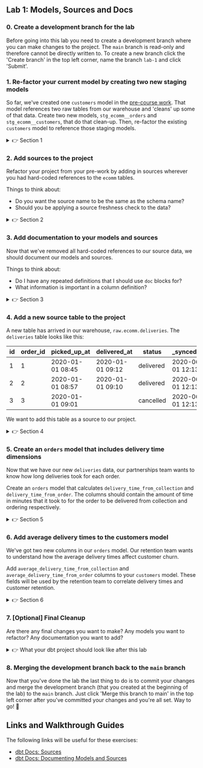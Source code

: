 ## Lab 1: Models, Sources and Docs

### 0. Create a development branch for the lab

Before going into this lab you need to create a development branch where you can make changes to the project. The `main` branch is read-only and therefore cannot be directly written to. To create a new branch click the 'Create branch' in the top left corner, name the branch `lab-1` and click 'Submit'.

### 1. Re-factor your current model by creating two new staging models

So far, we've created one `customers` model in the [pre-course work](../pre-course/pre_course.md). That model references two raw tables from our warehouse and 'cleans' up some of that data. Create two new models, `stg_ecomm__orders` and `stg_ecomm__customers`, that do that clean-up. Then, re-factor the existing `customers` model to reference those staging models.

<details>
  <summary>👉 Section 1</summary>

  (1) Create a new file in the `models/` directory called `stg_ecomm__orders.sql` that contains the following SQL:

  ```sql
  with source as (
    select
      *
    from raw.ecomm.orders
  ),

  renamed as (
    select
      id as order_id,
      *,
      created_at as ordered_at,
      status as order_status
    from source
  ),

  final as (
    select
      *
    from renamed
  )

  select
    *
  from final
  ```
  (2) Create a new file in the `models/` directory called `stg_ecomm__customers.sql` that contains the following SQL:

  ```sql
  with source as (
    select
      *
    from raw.ecomm.customers
  ),

  renamed as (
    select
      id as customer_id,
      *
    from source
  ),

  final as (
    select
      *
    from renamed
  )

  select
    *
  from final
  ```
  (3) Re-factor the top two CTEs of our original `customers` model to select from our new models using the `ref` macro. The first CTE should now be:

  ```sql
  select
    *
  from {{ ref('stg_ecomm__orders') }}
  ```

  (4) Execute `dbt run` in the console at the bottom of your screen to make sure everything is working. (This will be the final step of many sections. Eventually I'll stop listing it explicitly.)
</details>

### 2. Add sources to the project

Refactor your project from your pre-work by adding in sources wherever you had hard-coded references to the `ecomm` tables.

Things to think about:
* Do you want the source name to be the same as the schema name?
* Should you be applying a source freshness check to the data?

<details>
  <summary>👉 Section 2</summary>

  (1) Create a new file in the `models/` directly called `sources.yml`. At a minimum, the file should have the following information:
  ```yml
  version: 2

  sources:
    - name: ecomm
      database: raw
      tables:
        - name: customers
        - name: orders
  ```

  (2) Replace the hard-coded table references in `stg_ecomm__orders` and `stg_ecomm__customers` with the source function. The source function looks like:
  ```sql
  {{ source('ecomm', 'customers') }}
  ```

  (3) Execute `dbt run` in the console to make sure everything is working.

</details>

### 3. Add documentation to your models and sources

Now that we've removed all hard-coded references to our source data, we should document our models and sources.

Things to think about:
* Do I have any repeated definitions that I should use `doc` blocks for?
* What information is important in a column definition?

<details>
  <summary>👉 Section 3</summary>

  (1) Update your `sources.yml` file with descriptions for either the tables or the columns. In this example, I have added a description to each table:
  ```yml
  version: 2

  sources:
    - name: ecomm
      database: raw
      tables:
        - name: customers
          description: Each record in this table represents a customer in our ecommerce application.
        - name: orders
          description: Each record in this table represents an order in our ecommerce application.
  ```

  (2) Create a new file in the `models/` directory called `schema.yml`. In this example, I have added table descriptions and some column descriptions:
  ```yml
  version: 2

  models:
    - name: customers
      description: Each record represents a customer.
      columns:
        - name: customer_id
          description: A unique customer ID from our ecommerce application.
        - name: first_name
          description: A customer's first name.
        - name: last_name
          description: A customer's last name.
        - name: count_orders
          description: The number of orders a customer has had all-time.
        - name: first_order_at
          description: The timestamp of a customer's first order.
        - name: most_recent_order_at
          description: The timestamp of a customer's most recent order.
  ```

  (3) Execute `dbt docs generate` in the console to make sure everything is working. If it runs successfully, you can click in the top left corner to see your auto-generated documentation.

</details>

### 4. Add a new source table to the project

A new table has arrived in our warehouse, `raw.ecomm.deliveries`. The `deliveries` table looks like this:

| id | order_id | picked_up_at     | delivered_at     | status    | _synced_at       |
|----|----------|------------------|------------------|-----------|------------------|
| 1  | 1        | 2020-01-01 08:45 | 2020-01-01 09:12 | delivered | 2020-06-01 12:13 |
| 2  | 2        | 2020-01-01 08:57 | 2020-01-01 09:10 | delivered | 2020-06-01 12:13 |
| 3  | 3        | 2020-01-01 09:01 |                  | cancelled | 2020-06-01 12:13 |

We want to add this table as a source to our project. 

<details>
  <summary>👉 Section 4</summary>

  (1) Add the `deliveries` table in your `models/sources.yml` file.

</details>

### 5. Create an `orders` model that includes delivery time dimensions

Now that we have our new `deliveries` data, our partnerships team wants to know how long deliveries took for each order.

Create an `orders` model that calculates `delivery_time_from_collection` and `delivery_time_from_order`. The columns should contain the amount of time in minutes that it took to for the order to be delivered from collection and ordering respectively.

<details>
  <summary>👉 Section 5</summary>

  (1) While we could reference the source table directly in the orders model, we'll follow the standard we've set above and create an `stg_` model for the deliveries table. Create a new file in the `models/` directory called `stg_ecomm__deliveries.sql` that contains the following SQL:
  ```sql
  with source as (
    select
        *
    from {{ source('ecomm', 'deliveries') }}
  ),

  renamed as (
    select
      id as delivery_id,
      *,
      status as delivery_status
    from source
  ),

  final as (
    select
      *
    from renamed
  )

  select
    *
  from final
  ```

  (2) Create a new file in the `models/` directory called `orders.sql` that contains the following SQL:
  ```sql
  with orders as (
    select 
      *
    from {{ ref('stg_ecomm__orders') }}
  ),
  
  deliveries as (
    select
      *
    from {{ ref('stg_ecomm__deliveries') }}
  ),
  
  deliveries_filtered as (
    select 
      *
    from deliveries
    where delivery_status = 'delivered'
  ),
  
  joined as (
    select
      orders.order_id,
      orders.customer_id,
      orders.ordered_at,
      orders.order_status,
      orders.total_amount,
      orders.store_id,
      datediff('minutes', orders.ordered_at, deliveries_filtered.delivered_at) as delivery_time_from_order,
      datediff('minutes', deliveries_filtered.picked_up_at, deliveries_filtered.delivered_at) as delivery_time_from_collection
    from orders
    left join deliveries_filtered on (orders.order_id = deliveries_filtered.order_id)
  )

  select
    *
  from joined
  ```

  (3) Execute `dbt run -s orders` in the console. What happens, do you get an error? If so, why and how can you fix it? Rerun the model with the `-d` / `--debug` flag to debug the process and see what's going on.

</details>

### 6. Add average delivery times to the customers model

We've got two new columns in our `orders` model. Our retention team wants to understand how the average delivery times affect customer churn.

Add `average_delivery_time_from_collection` and `average_delivery_time_from_order` columns to your `customers` model. These fields will be used by the retention team to correlate delivery times and customer retention.

<details>
  <summary>👉 Section 6</summary>

  (1) In the `orders` CTE in the `customers` model, replace `{{ ref('stg_ecomm__orders') }}` with `{{ ref('orders') }}`. The model will now reference our new orders model instead of the original `stg_` model.

  (2) In our `customer_metrics` CTE, add two new lines for the average delivery time metrics:
  ```sql
  avg(delivery_time_from_collection) as average_delivery_time_from_collection,
  avg(delivery_time_from_order) as average_delivery_time_from_order,
  ```

  (3) Finally, add those two new fiels in your `joined` CTE.

  (4) Execute `dbt run` in the console to make sure everything is working.

</details>

### 7. [Optional] Final Cleanup

Are there any final changes you want to make? Any models you want to refactor? Any documentation you want to add?


<details>
  <summary>👉 What your dbt project should look like after this lab</summary>

  ```
  analysis/
  logs/
  macros/
  models/
  ├─ customers.sql
  ├─ orders.sql
  ├─ schema.yml
  ├─ sources.yml
  ├─ stg_ecomm__customers.sql
  ├─ stg_ecomm__deliveries.sql
  ├─ stg_ecomm__orders.sql
  seeds/
  snapshots/
  target/
  tests/
  .gitignore
  dbt_project.yml
  README.md
  ```
</details>

### 8. Merging the development branch back to the `main` branch

Now that you've done the lab the last thing to do is to commit your changes and merge the development branch (that you created at the beginning of the lab) to the `main` branch. Just click 'Merge this branch to main' in the top left corner after you've committed your changes and you're all set. Way to go! 💯


## Links and Walkthrough Guides

The following links will be useful for these exercises:

* [dbt Docs: Sources](https://docs.getdbt.com/docs/building-a-dbt-project/using-sources/)
* [dbt Docs: Documenting Models and Sources](https://docs.getdbt.com/docs/building-a-dbt-project/documentation/)
